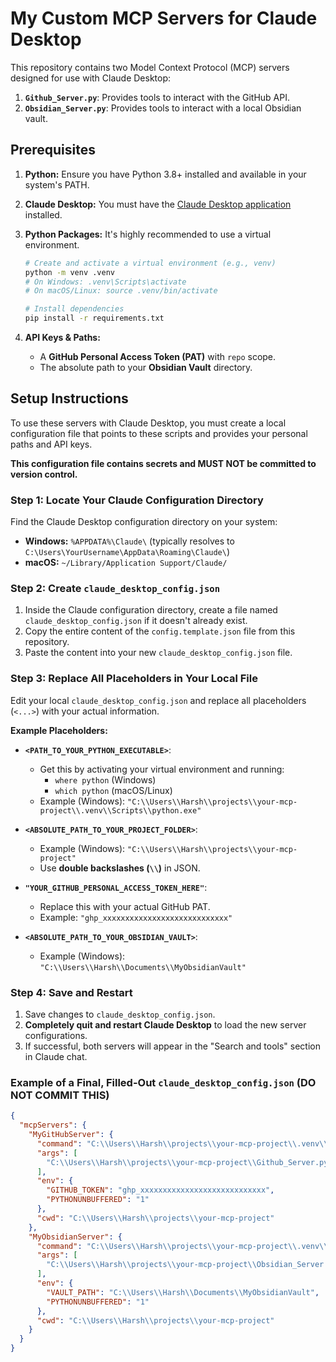 # My Custom MCP Servers for Claude Desktop

This repository contains two Model Context Protocol (MCP) servers designed for use with Claude Desktop:

1. **`Github_Server.py`**: Provides tools to interact with the GitHub API.  
2. **`Obsidian_Server.py`**: Provides tools to interact with a local Obsidian vault.

## Prerequisites

1. **Python:** Ensure you have Python 3.8+ installed and available in your system's PATH.
2. **Claude Desktop:** You must have the [Claude Desktop application](https://claude.ai/download) installed.
3. **Python Packages:** It's highly recommended to use a virtual environment.

    ```bash
    # Create and activate a virtual environment (e.g., venv)
    python -m venv .venv
    # On Windows: .venv\Scripts\activate
    # On macOS/Linux: source .venv/bin/activate

    # Install dependencies
    pip install -r requirements.txt
    ```

4. **API Keys & Paths:**
    - A **GitHub Personal Access Token (PAT)** with `repo` scope.
    - The absolute path to your **Obsidian Vault** directory.

## Setup Instructions

To use these servers with Claude Desktop, you must create a local configuration file that points to these scripts and provides your personal paths and API keys.

**This configuration file contains secrets and MUST NOT be committed to version control.**

### Step 1: Locate Your Claude Configuration Directory

Find the Claude Desktop configuration directory on your system:

- **Windows:** `%APPDATA%\Claude\` (typically resolves to `C:\Users\YourUsername\AppData\Roaming\Claude\`)
- **macOS:** `~/Library/Application Support/Claude/`

### Step 2: Create `claude_desktop_config.json`

1. Inside the Claude configuration directory, create a file named `claude_desktop_config.json` if it doesn't already exist.
2. Copy the entire content of the `config.template.json` file from this repository.
3. Paste the content into your new `claude_desktop_config.json` file.

### Step 3: Replace All Placeholders in Your Local File

Edit your local `claude_desktop_config.json` and replace all placeholders (`<...>`) with your actual information.

**Example Placeholders:**

- **`<PATH_TO_YOUR_PYTHON_EXECUTABLE>`**:
    - Get this by activating your virtual environment and running:
      - `where python` (Windows)
      - `which python` (macOS/Linux)
    - Example (Windows): `"C:\\Users\\Harsh\\projects\\your-mcp-project\\.venv\\Scripts\\python.exe"`

- **`<ABSOLUTE_PATH_TO_YOUR_PROJECT_FOLDER>`**:
    - Example (Windows): `"C:\\Users\\Harsh\\projects\\your-mcp-project"`
    - Use **double backslashes (`\\`)** in JSON.

- **`"YOUR_GITHUB_PERSONAL_ACCESS_TOKEN_HERE"`**:
    - Replace this with your actual GitHub PAT.
    - Example: `"ghp_xxxxxxxxxxxxxxxxxxxxxxxxxxxx"`

- **`<ABSOLUTE_PATH_TO_YOUR_OBSIDIAN_VAULT>`**:
    - Example (Windows): `"C:\\Users\\Harsh\\Documents\\MyObsidianVault"`

### Step 4: Save and Restart

1. Save changes to `claude_desktop_config.json`.
2. **Completely quit and restart Claude Desktop** to load the new server configurations.
3. If successful, both servers will appear in the "Search and tools" section in Claude chat.

### Example of a Final, Filled-Out `claude_desktop_config.json` (DO NOT COMMIT THIS)

```json
{
  "mcpServers": {
    "MyGitHubServer": {
      "command": "C:\\Users\\Harsh\\projects\\your-mcp-project\\.venv\\Scripts\\python.exe",
      "args": [
        "C:\\Users\\Harsh\\projects\\your-mcp-project\\Github_Server.py"
      ],
      "env": {
        "GITHUB_TOKEN": "ghp_xxxxxxxxxxxxxxxxxxxxxxxxxxxx",
        "PYTHONUNBUFFERED": "1"
      },
      "cwd": "C:\\Users\\Harsh\\projects\\your-mcp-project"
    },
    "MyObsidianServer": {
      "command": "C:\\Users\\Harsh\\projects\\your-mcp-project\\.venv\\Scripts\\python.exe",
      "args": [
        "C:\\Users\\Harsh\\projects\\your-mcp-project\\Obsidian_Server.py"
      ],
      "env": {
        "VAULT_PATH": "C:\\Users\\Harsh\\Documents\\MyObsidianVault",
        "PYTHONUNBUFFERED": "1"
      },
      "cwd": "C:\\Users\\Harsh\\projects\\your-mcp-project"
    }
  }
}
```